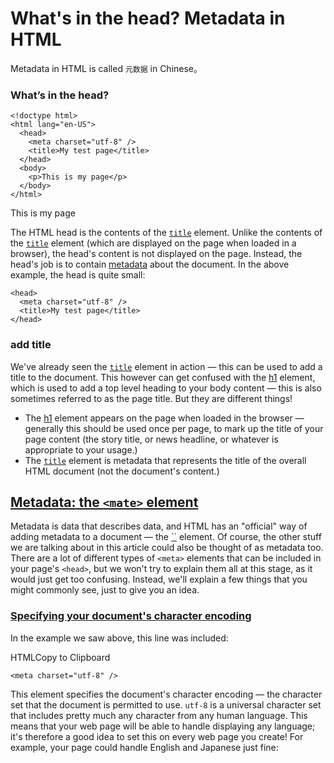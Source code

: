 # What's in the head? Metadata in HTML



Metadata in HTML is called `元数据` in Chinese。

### What’s in the head?

```
<!doctype html>
<html lang="en-US">
  <head>
    <meta charset="utf-8" />
    <title>My test page</title>
  </head>
  <body>
    <p>This is my page</p>
  </body>
</html>

```

<!doctype html>
<html lang="en-US">
  <head>
    <meta charset="utf-8" />
    <title>My test page</title>
  </head>
  <body>
    <p>This is my page</p>
  </body>
</html>



The HTML head is the contents of the [`title`](https://developer.mozilla.org/en-US/docs/Web/HTML/Element/head) element. Unlike the contents of the [`title`](https://developer.mozilla.org/en-US/docs/Web/HTML/Element/body) element (which are displayed on the page when loaded in a browser), the head's content is not displayed on the page. Instead, the head's job is to contain [metadata](https://developer.mozilla.org/en-US/docs/Glossary/Metadata) about the document. In the above example, the head is quite small:

```
<head>
  <meta charset="utf-8" />
  <title>My test page</title>
</head>

```



### add title

We've already seen the [`title`](https://developer.mozilla.org/en-US/docs/Web/HTML/Element/title) element in action — this can be used to add a title to the document. This however can get confused with the [h1](https://developer.mozilla.org/en-US/docs/Web/HTML/Element/Heading_Elements) element, which is used to add a top level heading to your body content — this is also sometimes referred to as the page title. But they are different things!

- The [h1](https://developer.mozilla.org/en-US/docs/Web/HTML/Element/Heading_Elements) element appears on the page when loaded in the browser — generally this should be used once per page, to mark up the title of your page content (the story title, or news headline, or whatever is appropriate to your usage.)
- The [`title`](https://developer.mozilla.org/en-US/docs/Web/HTML/Element/title) element is metadata that represents the title of the overall HTML document (not the document's content.)

## [Metadata: the `<mate>` element](https://developer.mozilla.org/en-US/docs/Learn/HTML/Introduction_to_HTML/The_head_metadata_in_HTML#metadata_the_meta_element)

Metadata is data that describes data, and HTML has an "official" way of adding metadata to a document — the [``](https://developer.mozilla.org/en-US/docs/Web/HTML/Element/meta) element. Of course, the other stuff we are talking about in this article could also be thought of as metadata too. There are a lot of different types of `<meta>` elements that can be included in your page's `<head>`, but we won't try to explain them all at this stage, as it would just get too confusing. Instead, we'll explain a few things that you might commonly see, just to give you an idea.

### [Specifying your document's character encoding](https://developer.mozilla.org/en-US/docs/Learn/HTML/Introduction_to_HTML/The_head_metadata_in_HTML#specifying_your_documents_character_encoding)

In the example we saw above, this line was included:

HTMLCopy to Clipboard

```
<meta charset="utf-8" />
```

This element specifies the document's character encoding — the character set that the document is permitted to use. `utf-8` is a universal character set that includes pretty much any character from any human language. This means that your web page will be able to handle displaying any language; it's therefore a good idea to set this on every web page you create! For example, your page could handle English and Japanese just fine:

